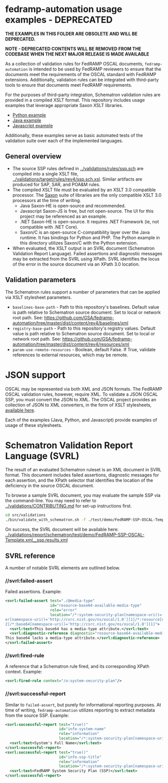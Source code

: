 # fedramp-automation usage examples - DEPRECATED

**THE EXAMPLES IN THIS FOLDER ARE OBSOLETE AND WILL BE DEPRECATED.**

**NOTE - DEPRECATED CONTENTS WILL BE REMOVED FROM THE CODEBASE WHEN THE NEXT MAJOR RELEASE IS MADE AVAILABLE**

As a collection of validation rules for FedRAMP OSCAL documents, `fedramp-automation` is intended to be used by FedRAMP reviewers to ensure that the documents meet the requirements of the OSCAL standard with FedRAMP extensions. Additionally, validation rules can be integrated with third-party tools to ensure that documents meet FedRAMP requirements.

For the purposes of third-party integration, Schematron validation rules are provided in a compiled XSLT format. This repository includes usage examples that leverage appropriate Saxon XSLT libraries.

- [Python example](./python/README.md)
- [Java example](./java/README.md)
- [Javascript example](./javascript/README.md)

Additionally, these examples serve as basic automated tests of the validation suite over each of the implemented languages.

## General overview

- The source SSP rules defined in [../validations/rules/ssp.sch](../validations/rules/ssp.sch) are compiled into a single XSLT file, [../validations/target/rules/rev4/ssp.sch.xsl](../validations/target/rules/rev4/ssp.sch.xsl). Similar artifacts are produced for SAP, SAR, and POA&M rules.
- The compiled XSLT file must be evaluated by an XSLT 3.0 compatible processor. The [Saxon](https://www.saxonica.com/) suite of libraries are the only compatible XSLT 3.0 processors at the time of writing.
  - Java Saxon-HE is open-source and recommended.
  - Javascript Saxon-JS is free, but not open-source. The UI for this project may be referenced as an example.
  - .NET Saxon-HE is open-source. It requires .NET Framework (ie, not compatible with .NET Core).
  - Saxon/C is an open-source C-compatibility layer over the Java runtime. It has bindings for Python and PHP. The Python example in this directory utilizes Saxon/C with the Python extension.
- When evaluated, the XSLT output is an SVRL document (Schematron Validation Report Language). Failed assertions and diagnostic messages may be extracted from the SVRL using XPath. SVRL identifies the locus of the error in the source document via an XPath 3.0 location.

## Validation parameters

The Schematron rules support a number of parameters that can be applied via XSLT stylesheet parameters.

- `baselines-base-path` - Path to this repository's baselines. Default value is path relative to Schematron source document. Set to local or network root path. See: https://github.com/GSA/fedramp-automation/tree/master/dist/content/rev4/baselines/xml
- `registry-base-path` - Path to this repository's registry values. Default value is path relative to Schematron source document. Set to local or network root path. See: https://github.com/GSA/fedramp-automation/tree/master/dist/content/rev4/resources/xml
- `param-use-remote-resources` - Boolean, default False. If True, validate references to external resources, which may be remote.

# JSON support

OSCAL may be represented via both XML and JSON formats. The FedRAMP OSCAL validation rules, however, require XML. To validate a JSON OSCAL SSP, you must convert the JSON to XML. The OSCAL project provides an collection of JSON to XML converters, in the form of XSLT stylesheets, [available here](https://github.com/usnistgov/OSCAL/tree/main/xml#oscal-json-to-xml-converters).

Each of the examples (Java, Python, and Javascript) provide examples of usage of these stylesheets.

# Schematron Validation Report Language (SVRL)

The result of an evaluated Schematron ruleset is an XML document in SVRL format. This document includes failed assertions, diagnostic messages for each assertion, and the XPath selector that identifies the location of the deficiency in the source OSCAL document.

To browse a sample SVRL document, you may evaluate the sample SSP via the command-line. You may need to refer to [../validations/CONTRIBUTING.md](../validations/CONTRIBUTING.md) for set-up instructions first.

```bash
cd src/validations
./bin/validate_with_schematron.sh -f ./test/demo/FedRAMP-SSP-OSCAL-Template.xml
```

On success, the SVRL document will be available here: [../validations/report/schematron/test/demo/FedRAMP-SSP-OSCAL-Template.xml__ssp.results.xml](../validations/report/schematron/test/demo/FedRAMP-SSP-OSCAL-Template.xml__ssp.results.xml)

## SVRL reference

A number of notable SVRL elements are outlined below.

### //svrl:failed-assert

Failed assertions. Example:

```xml
<svrl:failed-assert test="./@media-type"
                    id="resource-base64-available-media-type"
                    role="error"
                    location="/*:system-security-plan[namespace-uri()='http://csrc.nist.gov/ns/oscal/1.0'][1]/*:back-matt
er[namespace-uri()='http://csrc.nist.gov/ns/oscal/1.0'][1]/*:resource[namespace-uri()='http://csrc.nist.gov/ns/oscal/1.0'][1
2]/*:base64[namespace-uri()='http://csrc.nist.gov/ns/oscal/1.0'][1]">
  <svrl:text>This base64 has a media-type attribute.</svrl:text>
  <svrl:diagnostic-reference diagnostic="resource-base64-available-media-type-diagnostic">
This base64 lacks a media-type attribute.</svrl:diagnostic-reference>
</svrl:failed-assert>
```

### //svrl:fired-rule

A reference that a Schematron rule fired, and its corresponding XPath context. Example:

```xml
<svrl:fired-rule context="/o:system-security-plan"/>
```

### //svrl:successful-report

Similar to `failed-assert`, but purely for informational reporting purposes. At time of writing, `fedramp-automation` utilizes reporting to extract metadata from the source SSP. Example:

```xml
<svrl:successful-report test="true()"
                        id="info-system-name"
                        role="information"
                        location="/*:system-security-plan[namespace-uri()='http://csrc.nist.gov/ns/oscal/1.0'][1]">
  <svrl:text>System's Full Name</svrl:text>
</svrl:successful-report>
<svrl:successful-report test="true()"
                        id="info-ssp-title"
                        role="information"
                        location="/*:system-security-plan[namespace-uri()='http://csrc.nist.gov/ns/oscal/1.0'][1]">
  <svrl:text>FedRAMP System Security Plan (SSP)</svrl:text>
</svrl:successful-report>
```
